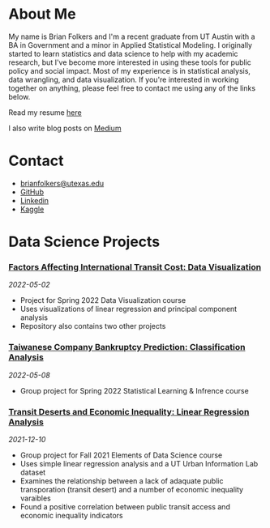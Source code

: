 # About Me
My name is Brian Folkers and I'm a recent graduate from UT Austin with a BA in Government and a minor in Applied Statistical Modeling. I originally started to learn statistics and data science to help with my academic research, but I've become more interested in using these tools for public policy and social impact. Most of my experience is in statistical analysis, data wrangling, and data visualization. If you're interested in working together on anything, please feel free to contact me using any of the links below.

Read my resume [here](https://drive.google.com/file/d/14mPD0wn50HGyYOWBylKujzl3pnJOhGxk/view?usp=sharing)

I also write blog posts on [Medium](https://medium.com/@brianfolkers)

# Contact
- brianfolkers@utexas.edu
- [GitHub](https://github.com/BriandFolkers)
- [Linkedin](https://www.linkedin.com/in/brian-d-folkers-898a311a2/)
- [Kaggle](https://www.kaggle.com/briandfolkers)


# Data Science Projects
### [Factors Affecting International Transit Cost: Data Visualization](https://github.com/BriandFolkers/Data_Viz_Projects)
*2022-05-02*
- Project for Spring 2022 Data Visualization course
- Uses visualizations of linear regression and principal component analysis
- Repository also contains two other projects

### [Taiwanese Company Bankruptcy Prediction: Classification Analysis](https://github.com/BriandFolkers/StatsLearning_Project)
*2022-05-08*
- Group project for Spring 2022 Statistical Learning & Infrence course

### [Transit Deserts and Economic Inequality: Linear Regression Analysis](https://github.com/BriandFolkers/DS-Project)
*2021-12-10*
- Group project for Fall 2021 Elements of Data Science course
- Uses simple linear regression analysis and a UT Urban Information Lab dataset
- Examines the relationship between a lack of adaquate public transporation (transit desert) and a number of economic inequality varaibles
- Found a positive correlation between public transit access and economic inequality indicators
